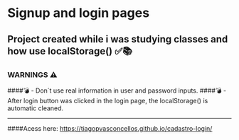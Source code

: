 # Signup and login pages

## Project created while i was studying classes and how use localStorage() ✅📚

### **WARNINGS** ⚠️
####💣 - Don´t use real information in user and password inputs.
####💣 - After login button was clicked in the login page, the localStorage() is automatic cleaned.

***
####Acess here: https://tiagopvasconcellos.github.io/cadastro-login/
